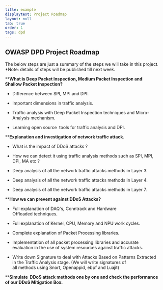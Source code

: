 ```yaml
---
title: example
displaytext: Project Roadmap
layout: null
tab: true
order: 1
tags: dpd
---
```


## OWASP DPD Project Roadmap 
The below steps are just a summary of the steps we will take in this project. *Note: details of steps will be published till next week. 

****What is Deep Packet Inspection, Medium Packet Inspection and Shallow Packet Inspection?**

* Difference between SPI, MPI and DPI.

* Important dimensions in traffic analysis.

* Traffic analysis with Deep Packet Inspection techniques and Micro-Analysis mechanism.

* Learning open source  tools for traffic analysis and DPI.

****Explanation and investigation of network traffic attack.**

* What is the impact of DDoS attacks ? 

* How we can detect it using traffic analysis methods such as SPI, MPI, DPI, MA etc ?

* Deep analysis of all the network traffic attacks methods in Layer 3.

* Deep analysis of all the network traffic attacks methods in Layer 4.

* Deep analysis of all the network traffic attacks methods in Layer 7.

****How we can prevent against DDoS Attacks?**

* Full explanation of DAQ's, Conntrack and Hardware Offloaded techniques.

* Full explanation of Kernel, CPU, Memory and NPU work cycles.

* Complete explanation of Packet Processing libraries.

* Implementation of all packet processing libraries and accurate evaluation in the use of system resources against traffic attacks.

* Write down Signature to deal with Attacks Based on Patterns Extracted in the Traffic Analysis stage. (We will write signatures of all methods using Snort, Openappid, ebpf and Luajit)


****Simulate  DDoS attack methods one by one and check the performance of our DDoS Mitigation Box.**

